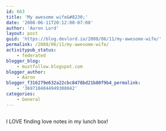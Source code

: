 ```yaml
---
id: 663
title: 'My awesome wife&#8230;'
date: '2008-06-11T20:12:00-07:00'
author: 'Aaron Lord'
layout: post
guid: 'https://blog.devlord.io/2008/06/11/my-awesome-wife/'
permalink: /2008/06/11/my-awesome-wife/
activitypub_status:
    - federated
blogger_blog:
    - mustfollow.blogspot.com
blogger_author:
    - Aaron
blogger_f316279e632a22cbc8478bd21b80f9b4_permalink:
    - '3697104044949308042'
categories:
    - General
---
```


<p class="mobile-photo"><a href="http://bp1.blogger.com/_OZWxOfjIgdA/SFAx2xm4YEI/AAAAAAAAABE/qwyL_jSq6zA/s1600-h/photo-795109.jpg"><img src="http://bp1.blogger.com/_OZWxOfjIgdA/SFAx2xm4YEI/AAAAAAAAABE/qwyL_jSq6zA/s320/photo-795109.jpg" border="0" alt="" /></a></p>I LOVE finding love notes in my lunch box!